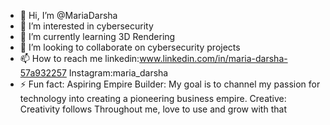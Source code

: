 - 👋 Hi, I’m @MariaDarsha
- 👀 I’m interested in cybersecurity
- 🌱 I’m currently learning 3D Rendering 
- 💞️ I’m looking to collaborate on cybersecurity projects
- 📫 How to reach me linkedin:www.linkedin.com/in/maria-darsha-57a932257
                      Instagram:maria_darsha
- ⚡ Fun fact:
  Aspiring Empire Builder: My goal is to channel my passion for technology into creating a pioneering business empire.
  Creative: Creativity follows Throughout me, love to use and grow with that
  

<!---
MariaDarsha/MariaDarsha is a ✨ special ✨ repository because its `README.md` (this file) appears on your GitHub profile.
You can click the Preview link to take a look at your changes.
--->
